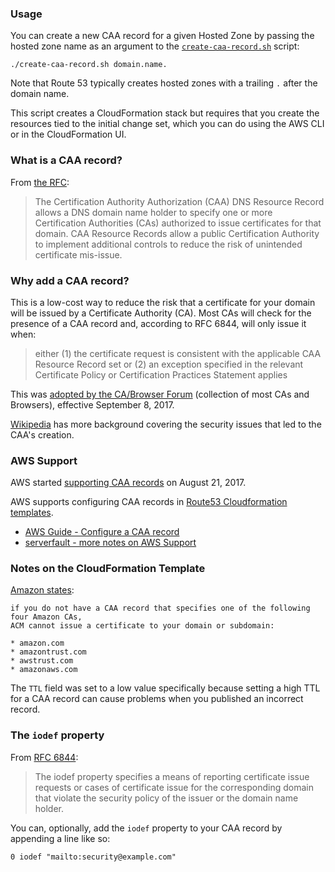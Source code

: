 ### Usage

You can create a new CAA record for a given Hosted Zone by passing the hosted zone name as an argument to the [`create-caa-record.sh`](https://github.com/dylburger/aws-security/blob/master/caa-records/create-caa-record.sh) script:

```
./create-caa-record.sh domain.name.
```
Note that Route 53 typically creates hosted zones with a trailing `.` after the domain name.

This script creates a CloudFormation stack but requires that you create the resources tied to the initial change set, which you can do using the AWS CLI or in the CloudFormation UI.

### What is a CAA record?

From [the RFC](https://tools.ietf.org/search/rfc6844):

> The Certification Authority Authorization (CAA) DNS Resource Record allows a DNS domain name holder to specify one or more Certification Authorities (CAs) authorized to issue certificates for that domain. CAA Resource Records allow a public Certification Authority to implement additional controls to reduce the risk of unintended certificate mis-issue.

### Why add a CAA record?

This is a low-cost way to reduce the risk that a certificate for your domain will be issued by a Certificate Authority (CA). Most CAs will check for the presence of a CAA record and, according to RFC 6844, will only issue it when:

> either (1) the certificate request is consistent with the applicable CAA Resource Record set or (2) an exception specified in the relevant Certificate Policy or Certification Practices Statement applies

This was [adopted by the CA/Browser Forum](https://cabforum.org/2017/03/08/ballot-187-make-caa-checking-mandatory/) (collection of most CAs and Browsers), effective September 8, 2017.

[Wikipedia](https://en.wikipedia.org/wiki/DNS_Certification_Authority_Authorization#Background) has more background covering the security issues that led to the CAA's creation.

### AWS Support

AWS started [supporting CAA records](https://aws.amazon.com/about-aws/whats-new/2017/08/amazon-route-53-now-supports-caa-records/) on August 21, 2017.

AWS supports configuring CAA records in [Route53 Cloudformation templates](https://docs.aws.amazon.com/Route53/latest/APIReference/API_ResourceRecordSet.html#Route53-Type-ResourceRecordSet-Type).

* [AWS Guide - Configure a CAA record](https://docs.aws.amazon.com/acm/latest/userguide/setup-caa.html)
* [serverfault - more notes on AWS Support](https://serverfault.com/a/873139)

### Notes on the CloudFormation Template

[Amazon states](https://docs.aws.amazon.com/acm/latest/userguide/setup-caa.html):

```
if you do not have a CAA record that specifies one of the following four Amazon CAs, 
ACM cannot issue a certificate to your domain or subdomain:

* amazon.com
* amazontrust.com
* awstrust.com
* amazonaws.com
```

The `TTL` field was set to a low value specifically because setting a high TTL for a CAA record can cause problems when you published an incorrect record.

### The `iodef` property

From [RFC 6844](https://tools.ietf.org/search/rfc6844#section-5.4):

>  The iodef property specifies a means of reporting certificate issue requests or cases of certificate issue for the corresponding domain that violate the security policy of the issuer or the domain name holder.

You can, optionally, add the `iodef` property to your CAA record by appending a line like so:

```
0 iodef "mailto:security@example.com"
```
